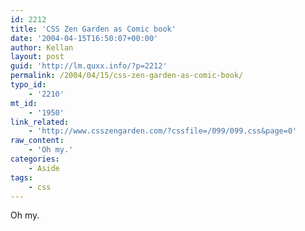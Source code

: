 ```yaml
---
id: 2212
title: 'CSS Zen Garden as Comic book'
date: '2004-04-15T16:50:07+00:00'
author: Kellan
layout: post
guid: 'http://lm.quxx.info/?p=2212'
permalink: /2004/04/15/css-zen-garden-as-comic-book/
typo_id:
    - '2210'
mt_id:
    - '1950'
link_related:
    - 'http://www.csszengarden.com/?cssfile=/099/099.css&page=0'
raw_content:
    - 'Oh my.'
categories:
    - Aside
tags:
    - css
---
```


Oh my.